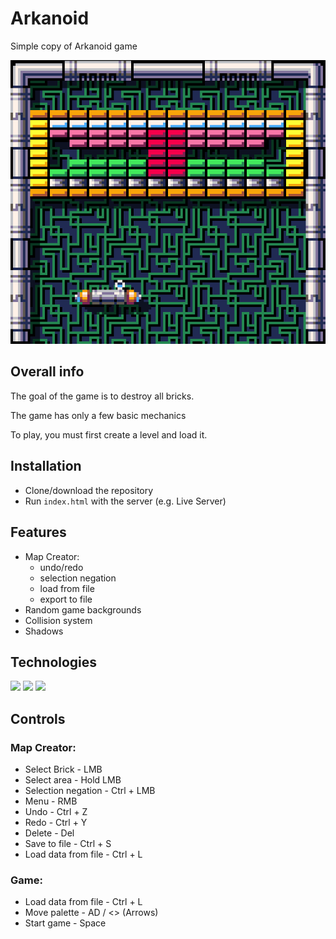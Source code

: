 
# Arkanoid

Simple copy of Arkanoid game

![look](img/look.png)


##  Overall info

The goal of the game is to destroy all bricks.

The game has only a few basic mechanics

To play, you must first create a level and load it.

## Installation

 - Clone/download the repository
 - Run `index.html` with the server (e.g. Live Server) 
    

## Features

- Map Creator:
    - undo/redo
    - selection negation
    - load from file
    - export to file
- Random game backgrounds
- Collision system
- Shadows

## Technologies

<p>
 <img src="https://img.shields.io/badge/JavaScript-F7DF1E?logo=JavaScript&logoColor=black&style=for-the-badge" /> 
 <img src="https://img.shields.io/badge/HTML5-E34F26?logo=HTML5&logoColor=white&style=for-the-badge" /> 
 <img src="https://img.shields.io/badge/CSS3-1572B6?logo=CSS3&logoColor=white&style=for-the-badge" /> 
</p>

## Controls

### Map Creator:
- Select Brick - LMB
- Select area - Hold LMB
- Selection negation - Ctrl + LMB
- Menu - RMB
- Undo - Ctrl + Z
- Redo - Ctrl + Y
- Delete - Del
- Save to file - Ctrl + S
- Load data from file - Ctrl + L

### Game:
- Load data from file - Ctrl + L
- Move palette - AD / <> (Arrows)
- Start game - Space
